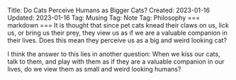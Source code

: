 Title: Do Cats Perceive Humans as Bigger Cats?
Created: 2023-01-16
Updated: 2023-01-16
Tag: Musing
Tag: Note
Tag: Philosophy
=== markdown ===
It is thought that since pet cats knead their claws on us, lick us, or bring us
their prey, they view us as if we are a valuable companion in their lives. Does this mean they
perceive us as a big and weird looking cat?

I think the answer to this lies in another question: When we kiss our cats, talk
to them, and play with them as if they are a valuable companion in our lives, do
we view them as small and weird looking humans?
